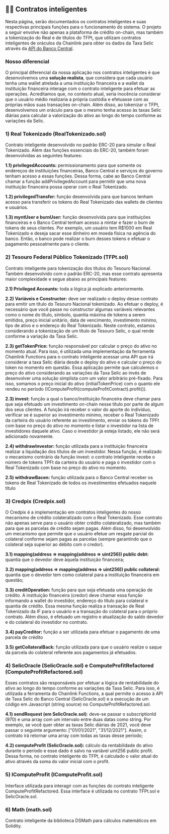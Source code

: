 ## 👩‍💻 Contratos inteligentes
Nesta página, serão documentados os contratos inteligentes e suas respectivas principais funções para o funcionamento do sistema. O projeto a seguir envolve não apenas a plataforma de crédito on-chain, mas também a tokenização do Real e de títulos do TFPt, que utilizam contratos inteligentes de oráculos da Chainlink para obter os dados da Taxa Selic através da [API do Banco Central](https://api.bcb.gov.br/dados/serie/bcdata.sgs.11/dados?formato=json).

### Nosso diferencial 
O principal diferencial da nossa aplicação nos contratos inteligentes é que desenvolvemos uma **solução realista**, que considera que cada usuário tenha uma wallet atrelada a uma instituição financeira e a wallet da instituição financeira interage com o contrato inteligente para efetuar as operações. Acreditamos que, no contexto atual, seria inocência considerar que o usuário médio realizaria a própria custódia e efetuasse com as próprias mãos suas transações on-chain. Além disso, ao tokenizar o TFPt, desenvolvemos um oráculo para que o mesmo tenha acesso às taxas Selic diárias para calcular a valorização do ativo ao longo do tempo conforme as variações da Selic.


### 1) Real Tokenizado (RealTokenizado.sol)

Contrato inteligente desenvolvido no padrão ERC-20 para simular o Real Tokenizado. Além das funções essenciais do ERC-20, também foram desenvolvidas as seguintes features:

**1.1) privilegedAccounts:** permissionamento para que somente os endereços de instituições financeiras, Banco Central e serviços do governo tenham acesso a essas funções. Dessa forma, cabe ao Banco Central chamar a função addPrivilegedAccount para permitir que uma nova instituição financeira possa operar com o Real Tokenizado.

**1.2) privilegedTransfer:** função desenvolvida para que bancos tenham acesso para transferir os tokens do Real Tokenizado das wallets de clientes e usuários.

**1.3) myntUser e burnUser:** função desenvolvida para que instituições financeiras e o Banco Central tenham acesso a mintar e fazer o burn de tokens de seus clientes. Por exemplo, um usuário tem R$1000 em Real Tokenizado e deseja sacar esse dinheiro em moeda física na agência do banco. Então, o banco pode realizar o burn desses tokens e efetuar o pagamento pessoalmente para o cliente.

 ### 2) Tesouro Federal Público Tokenizado (TFPt.sol)
 
Contrato inteligente para tokenização dos títulos do Tesouro Nacional. Também desenvolvido com o padrão ERC-20, mas esse contrato apresenta maior complexidade e segue abaixo as principais features:

**2.1) Privileged Accounts:** toda a lógica já explicado anteriormente.

**2.2) Variáveis e Constructor:** deve ser realizado o deploy desse contrato para emitir um título do Tesouro Nacional tokenizado. Ao efetuar o deploy, é necessário que você passe no constructor algumas variáveis relevantes como o nome do título, símbolo, quantia máxima de tokens a serem emitidos, preço inicial unitário, data de vencimento, investimento mínimo, tipo de ativo e o endereço do Real Tokenizado. Neste contrato, estamos considerando a tokenização de um título de Tesouro Selic, o qual rende conforme a variação da Taxa Selic.

**2.3) getTokenPrice:** função responsável por calcular o preço do ativo no momento atual. Para isso, é utilizada uma implementação da ferramenta Chainlink Functions para o contrato inteligente acessar uma API que irá considerar a taxa Selic diária desde o deploy do ativo e calcular o preço do token no momento em questão. Essa aplicação permite que calculemos o preço do ativo considerando as variações da Taxa Selic ao invés de desenvolver uma solução simplista com um valor arbitrário pré-fixado. Para isso, somamos o preço inicial do ativo (initialTokenPrice) com o quanto ele rendeu no período (IComputeProfit(computeProfitContract).profit()).

**2.3) invest:** função a qual o banco/instituição financeira deve chamar para que seja efetuado um investimento on-chain nesse título por parte de algum dos seus clientes. A função irá receber o valor do aporte do indivíduo, verificar se é superior ao investimento mínimo, receber o Real Tokenizado da carteira do usuário referente ao investimento, enviar os tokens do TPFt com base no preço do ativo no momento e listar o investidor na lista de investidores daquele ativo. Caso o investidor já esteja listado, ele não será adicionado novamente.

**2.4) withdrawInvestor:** função utilizada para a instituição financeira realizar a liquidação dos títulos de um investidor. Nessa função, é realizado o mecanismo contrário da função invest: o contrato inteligente recebe o número de tokens TPFt da carteira do usuário e paga o investidor com o Real Tokenizado com base no preço do ativo no momento.

**2.5) withdrawBacen:** função utilizada para o Banco Central receber os tokens de Real Tokenizado de todos os investimentos efetuados naquele título

 ### 3) Credpix (Credpix.sol)

 O Credpix é a implementação em contratos inteligentes do nosso mecanismo de crédito colateralizado com o Real Tokenizado. Esse contrato não apenas serve para o usuário obter crédito colateralizado, mas também para que as parcelas de crédito sejam pagas. Além disso, foi desenvolvido um mecanismo que permite que o usuário efetue um resgate parcial do colateral conforme sejam pagas as parcelas (sempre garantindo que o colateral seja superior ao débito com o credor).

**3.1) mapping(address => mapping(address => uint256)) public debt:** quantia que o devedor deve àquela instituição financeira;

**3.2) mapping(address => mapping(address => uint256)) public collateral:** quantia que o devedor tem como colateral para a instituição financeira em questão;

**3.3) creditOperation:** função para que seja efetuada uma operação de crédito. A instituição financeira (credor) deve chamar essa função informando a wallet do investidor, endereço do título para colateral e quantia de crédito. Essa mesma função realiza a transação de Real Tokenizado da IF para o usuário e a transação do colateral para o próprio contrato. Além disso, é efetuado um registro e atualização do saldo devedor e do colateral do investidor no contrato.

**3.4) payCreditor:** função a ser utilizada para efetuar o pagamento de uma parcela de crédito

**3.5) getCollateralBack:** função utilizada para que o usuário realize o saque da parcela do colateral referente aos pagamentos já efetuados.


 ### 4) SelicOracle (SelicOracle.sol) e ComputeProfitRefactored (ComputeProfitRefactored.sol)
Esses contratos são responsáveis por efetuar a lógica de rentabilidade do ativo ao longo do tempo conforme as variações da Taxa Selic. Para isso, é utilizada a ferramenta do Chainlink Functions, a qual permite o acesso à API de Taxa Selic do Banco Central (SelicOracle.sol) e a execução de um código em Javascript (string source) no ComputeProfitRefactored.sol.

**4.1) sendRequest (em SelicOracle.sol)**: deve-se passar o subscriptionId (970) e uma array com um intervalo entre duas datas como string. Por exemplo, se você quer obter as taxas Selic diárias de 2021, você deve passar o seguinte argumento: ["01/01/2021", "31/12/2021"]. Assim, o contrato irá retornar uma array com todas as taxas desse período;

**4.2) computeProfit (SelicOracle.sol):** cálculo da rentabilidade do ativo durante o período e esse dado é salvo na variável uint256 public profit. Dessa forma, no contrato inteligente do TFPt, é calculado o valor atual do ativo através da soma do valor inicial com o profit.

 ### 5) IComputeProfit (IComputeProfit.sol)
Interface utilizada para interagir com as funções do contrato inteligente ComputeProfitRefactored. Essa interface é utilizada no contrato TFPt.sol e SelicOracle.sol.

### 6) Math (math.sol)
Contrato inteligente da biblioteca DSMath para cálculos matemáticos em Solidity.

